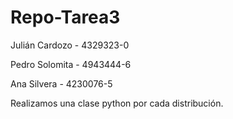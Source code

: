 # Repo-Tarea3

Julián Cardozo - 4329323-0

Pedro Solomita - 4943444-6

Ana Silvera - 4230076-5


Realizamos una clase python por cada distribución.
